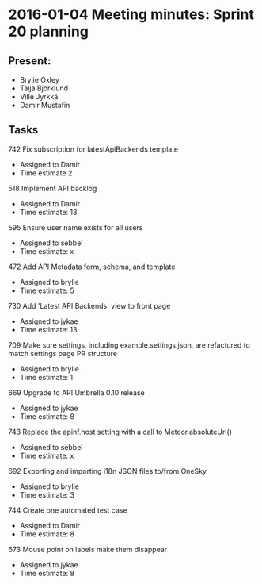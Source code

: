 # 2016-01-04 Meeting minutes: Sprint 20 planning

## Present:
* Brylie Oxley
* Taija Björklund
* Ville Jyrkkä
* Damir Mustafin

## Tasks
742 Fix subscription for latestApiBackends template
* Assigned to Damir
* Time estimate 2

518	Implement API backlog
* Assigned to Damir
* Time estimate: 13

595 Ensure user name exists for all users
* Assigned to sebbel
* Time estimate: x

472 Add API Metadata form, schema, and template
* Assigned to brylie
* Time estimate: 5

730 Add 'Latest API Backends' view to front page
* Assigned to jykae
* Time estimate: 13

709 Make sure settings, including example.settings.json, are refactured to match settings page PR structure
* Assigned to brylie
* Time estimate: 1

669 Upgrade to API Umbrella 0.10 release
* Assigned to jykae
* Time estimate: 8

743 Replace the apinf.host setting with a call to Meteor.absoluteUrl()
* Assigned to sebbel
* Time estimate: x

692 Exporting and importing i18n JSON files to/from OneSky
* Assigned to brylie
* Time estimate: 3

744 Create one automated test case
* Assigned to Damir
* Time estimate: 8

673 Mouse point on labels make them disappear
* Assigned to jykae
* Time estimate: 8
